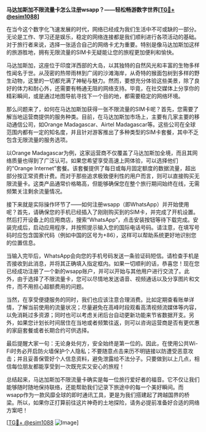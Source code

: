 **马达加斯加不限流量卡怎么注册wsapp？——轻松畅游数字世界[[TG💪+ @esim1088](https://t.me/s/esim1088)]**

在当今这个数字化飞速发展的时代，网络已经成为我们生活中不可或缺的一部分。无论是工作、学习还是娱乐，稳定的网络连接都是我们顺利进行各项活动的基础。对于旅行者来说，选择一张适合自己的网络卡尤为重要。特别是像马达加斯加这样的旅游胜地，拥有无限流量的SIM卡无疑能让您的旅程更加便利和愉快。

马达加斯加，这座位于印度洋西部的大岛，以其独特的自然风光和丰富的生物多样性闻名于世。从茂密的热带雨林到广阔的沙滩海岸，从奇特的猴面包树到多样的野生动物，这里的一切都充满了神秘与魅力。然而，要想充分体验这些美景，除了良好的体力和耐心外，还需要有畅通无阻的网络支持。毕竟，在社交媒体上分享你的精彩瞬间，或是通过地图导航寻找下一个目的地，都需要稳定的网络环境。

那么问题来了，如何在马达加斯加获得一张不限流量的SIM卡呢？首先，您需要了解当地运营商提供的服务种类。目前，在马达加斯加市场上，主要有几家主要的移动通信公司，如Orange Madagascar、Airtel Madagascar等。这些公司在全球范围内都有一定的知名度，并且针对游客推出了多种类型的SIM卡套餐，其中不乏包含无限流量的服务选项。

以Orange Madagascar为例，这家运营商不仅覆盖了马达加斯加全境，而且其网络质量也得到了广泛认可。如果您希望享受高速上网体验，可以选择他们的“Orange Internet”套餐。该套餐提供了每日或每月固定额度的数据流量，超出部分按正常资费计费。而对于那些追求极致便利性的用户而言，则可以直接购买无限流量卡。这类产品通常价格略高，但能够确保您在整个旅行期间始终在线，无需频繁关注剩余流量情况。

接下来就是实际操作环节了——如何注册wsapp（即WhatsApp）并开始使用呢？首先，请确保您的手机已经插入了刚刚购买到的SIM卡，并完成了开机设置。然后打开设备上的应用商店，搜索“WhatsApp”，点击安装按钮等待下载完成。安装完成后，启动应用程序，并按照提示输入您的国际电话号码。请注意，在填写号码时应包含国家代码（例如中国的区号为+86），这样可以帮助系统更好地识别您的位置信息。

当输入完毕后，WhatsApp会向您的手机号码发送一条验证码短信。请检查手机是否接收到此消息，并将其正确填入指定框内。如果一切顺利的话，恭喜您！现在您已经成功注册了一个新的wsapp账户，并可以开始与其他用户进行交流了。此外，由于选择了不限流量卡，您可以尽情地发送语音、视频通话以及分享图片和文件，而不用担心超额费用的问题。

当然，在享受便捷服务的同时，我们也应该注意合理消费。比如定期查看账单详情，了解当前使用的流量状况；尽量避免在高峰时段观看高清视频流媒体等内容，以免消耗过多资源；同时也可以考虑关闭后台自动更新功能来节省数据开支。另外，如果您计划长时间居住在当地或者频繁往返，则可以咨询运营商是否有更优惠的家庭套餐或者长期合约可供选择。

最后提醒大家一句：无论身处何方，安全始终是第一位的。因此，在使用公共Wi-Fi时务必开启防火墙保护个人隐私；不要随意点击来历不明链接以防遭受恶意攻击；并且妥善保管好个人信息资料，避免泄露给不法分子。只要做到以上几点，相信每位朋友都能享受到一次既充实又安心的旅程！

总结起来，马达加斯加不限流量卡确实是每一位旅行爱好者的福音。它不仅让我们能够随时随地保持联络，还能帮助我们记录下旅途中的每一个美好瞬间。而wsapp作为一款风靡全球的即时通讯工具，更是为我们搭建起了跨越国界的桥梁。所以，如果你正打算前往这片神奇的土地探险，请务必提前准备好合适的网络方案吧！

[[TG💪+ @esim1088](https://t.me/s/esim1088) ![Image](https://i.postimg.cc/4NQfJmqS/Snipaste-2025-05-13-00-14-12.png)]